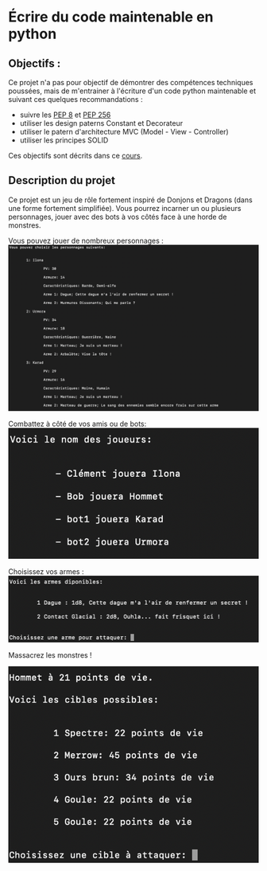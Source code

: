 # Écrire du code maintenable en python

## Objectifs :

Ce projet n'a pas pour objectif de démontrer des compétences techniques poussées, mais de m'entrainer à l'écriture d'un code python maintenable et suivant ces quelques recommandations : 
 - suivre les [PEP 8](https://peps.python.org/pep-0008/) et [PEP 256](https://peps.python.org/pep-0256/)
 - utiliser les design paterns Constant et Decorateur
 - utiliser le patern d'architecture MVC (Model - View - Controller)
 - utiliser les principes SOLID

Ces objectifs sont décrits dans ce [cours](https://openclassrooms.com/fr/courses/7160741-ecrivez-du-code-python-maintenable).

## Description du projet

Ce projet est un jeu de rôle fortement inspiré de Donjons et Dragons (dans une forme fortement simplifiée). Vous pourrez incarner un ou plusieurs personnages, jouer avec des bots à vos côtés face à une horde de monstres.

Vous pouvez jouer de nombreux personnages : 
![screenshot des personnages disponibles](img/character_list.png)

Combattez à côté de vos amis ou de bots:
![screenshot des joueur dans la partie](img/player_list.png)

Choisissez vos armes : 
![screenshot des armes disponibles pour le personnage](img/weapon_list.png)

Massacrez les monstres !

![screenshot des monstres du donjon](img/target_list.png)


